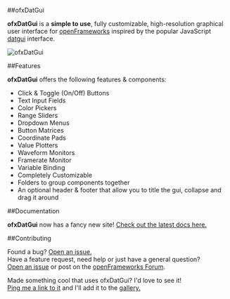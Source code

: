 ##ofxDatGui

**ofxDatGui** is a **simple to use**, fully customizable, high-resolution graphical user interface for [openFrameworks](http://openframeworks.cc/) inspired by the popular JavaScript [datgui](http://workshop.chromeexperiments.com/examples/gui/) interface.  

![ofxDatGui](http://braitsch.github.io/ofxDatGui/img/ofxdatgui_.png "ofxDatGui")

##Features

**ofxDatGui** offers the following features & components:

* Click & Toggle (On/Off) Buttons
* Text Input Fields
* Color Pickers
* Range Sliders
* Dropdown Menus
* Button Matrices
* Coordinate Pads
* Value Plotters
* Waveform Monitors
* Framerate Monitor
* Variable Binding
* Completely Customizable
* Folders to group components together
* An optional header & footer that allow you to title the gui, collapse and drag it around

##Documentation

**ofxDatGui** now has a fancy new site! [Check out the latest docs here.](http://braitsch.github.io/ofxDatGui/)

##Contributing

Found a bug? [Open an issue.](https://github.com/braitsch/ofxDatGui/issues)<br>
Have a feature request, need help or just have a general question?<br> 
[Open an issue](https://github.com/braitsch/ofxDatGui/issues) or post on the [openFrameworks Forum](http://forum.openframeworks.cc/).

Made something cool that uses ofxDatGui? I'd love to see it!<br>
[Ping me a link to it](https://twitter.com/braitsch) and I'll add it to the [gallery.](http://braitsch.github.io/ofxDatGui/gallery.html)